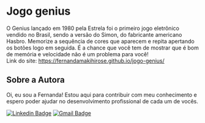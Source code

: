 # Jogo genius
O Genius lançado em 1980 pela Estrela foi o primeiro jogo eletrônico vendido no Brasil, sendo a versão do Simon, do fabricante americano Hasbro. Memorize a sequência de cores que aparecem e repita apertando os botões logo em seguida. É a chance que você tem de mostrar que é bom de memória e velocidade não é um problema para você! <br>
Link do site: https://fernandamakihirose.github.io/jogo-genius/ 

## Sobre a Autora
Oi, eu sou a Fernanda! Estou aqui para contribuir com meu conhecimento e espero poder ajudar no desenvolvimento profissional de cada um de vocês.

[![Linkedin Badge](https://img.shields.io/badge/-Fernanda_Maki_Hirose-blue?style=flat-square&logo=Linkedin&logoColor=white&link=https://www.linkedin.com/in/fernanda-maki-hirose-801117208/)](https://www.linkedin.com/in/fernanda-maki-hirose-801117208/)  [![Gmail Badge](https://img.shields.io/badge/-femahi2020@gmail.com-c14438?style=flat-square&logo=Gmail&logoColor=white&link=mailto:femahi2020@gmail.com)](mailto:femahi2020@gmail.com)

